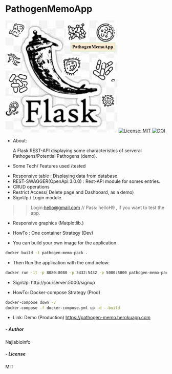 # PathogenMemoApp

![alt text](pathogen_memo/static/img/flaskpython.png "PathogenMemo_icon")
[![License: MIT](https://img.shields.io/badge/License-MIT-yellow.svg)](https://opensource.org/licenses/MIT)
[![DOI](https://zenodo.org/badge/230990869.svg)](https://zenodo.org/badge/latestdoi/230990869)

* About:
	
	A Flask REST-API displaying some characteristics of serveral Pathogens/Potential Pathogens (demo).



* Some Tech/ Features used /tested

- Responsive table : Displaying data from database.
- REST-SWAGGER(OpenApi:3.0.0) : Rest-API module for somes entries.
- CRUD operations
- Restrict Access( Delete page and Dashboard, as a demo)
- SignUp / Login module. 
>> Login:hello@gmail.com // Pass: helloH9 , if you want to test the app.
- Responsive graphics (Matplotlib.)



* HowTo : One container Strategy (Dev)
- You can build your own image for the application

```bash
docker build -t pathogen-memo-pack . 
```

- Then  Run the application with the cmd below:

```bash
docker run -it -p 8080:8080 -p 5432:5432 -p 5000:5000 pathogen-memo-pack:latest
```
- SignUp:
http://yourserver:5000/signup



* HowTo: Docker-compose Strategy (Prod)
```bash
docker-compose down -v
docker-compose -f docker-compose.yml up -d --build
```



* Link: Demo (Production)
<a href="https://pathogen-memo.herokuapp.com"> https://pathogen-memo.herokuapp.com </a>

##### - Author
Najlabioinfo

##### -  License
MIT
